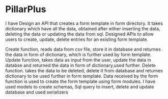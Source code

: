 # PillarPlus
I have Design an API that creates a form template in form directory. It takes dictionary which have all the data, obtained after either inserting the data, deleting the data or updating the data from sql.
Designed APIs to allow users to create, update, delete entries for an existing form template. 

Create function, reads data from csv file, store it in database and returnes the data in form of dictionary, which is further used by form template.
Update function, takes data as input from the user, update the data in databse and returned the data in form of dictionary,used further.
Delete function. takes the data to be deleted, delete it from database and returnes dictionary to be used further in form template.
Data received by the form function is used to create the form template using form modules.
I have used models to create schemas, Sql query to insert, delete and update database and used serializers
